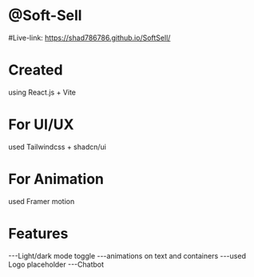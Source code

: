 
# @Soft-Sell

#Live-link: https://shad786786.github.io/SoftSell/

# Created
using  React.js + Vite

# For UI/UX
used Tailwindcss + shadcn/ui

# For Animation
used Framer motion 

# Features
---Light/dark mode toggle
---animations on text and containers
---used Logo placeholder
---Chatbot

